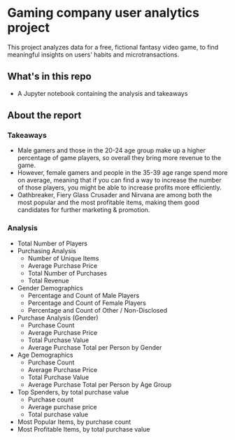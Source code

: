 # Gaming company user analytics project
This project analyzes data for a free, fictional fantasy video game, to find meaningful insights on users' habits and microtransactions.

## What's in this repo
* A Jupyter notebook containing the analysis and takeaways

## About the report
### Takeaways
* Male gamers and those in the 20-24 age group make up a higher percentage of game players, so overall they bring more revenue to the game.
* However, female gamers and people in the 35-39 age range spend more on average, meaning that if you can find a way to increase the number of those players, you might be able to increase profits more efficiently.
* Oathbreaker, Fiery Glass Crusader and Nirvana are among both the most popular and the most profitable items, making them good candidates for further marketing & promotion.
### Analysis
* Total Number of Players
* Purchasing Analysis 
    * Number of Unique Items
    * Average Purchase Price
    * Total Number of Purchases
    * Total Revenue
* Gender Demographics
    * Percentage and Count of Male Players
    * Percentage and Count of Female Players
    * Percentage and Count of Other / Non-Disclosed
* Purchase Analysis (Gender)
    * Purchase Count
    * Average Purchase Price
    * Total Purchase Value
    * Average Purchase Total per Person by Gender
* Age Demographics
    * Purchase Count
    * Average Purchase Price
    * Total Purchase Value
    * Average Purchase Total per Person by Age Group
* Top Spenders, by total purchase value 
    * Purchase count
    * Average purchase price
    * Total purchase value
* Most Popular Items, by purchase count
* Most Profitable Items, by total purchase value
